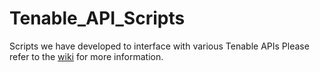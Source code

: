 # Tenable_API_Scripts
Scripts we have developed to interface with various Tenable APIs
Please refer to the [wiki](https://github.com/CyberNest-Group/Tenable_API_Scripts/wiki) for more information.
